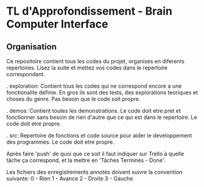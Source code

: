 # TL d'Approfondissement - Brain Computer Interface

## Organisation

Ce repositoire contient tous les codes du projet, organises en diferents repertoires. Lisez la suite et mettez vos codes dans le repertoire correspondant.

. exploration: Contient tous les codes qui ne correspond encore a une fonctionalite definie. En gros ils sont des tests, des explorations teoriques et choses du genre. Pas besoin que le code soit propre.

. demos: Contient toutes les demonstrations. Le code doit etre pret et fonctionner sans besoin de rien d'autre que ce qui est dans le repertoire. Le code doit etre propre.

. src: Repertoire de fonctions et code source pour aider le developpement des programmes. Le code doit etre propre.

Après faire 'push' de quoi que ce soit il faut indiquer sur Trello à quelle tâche ça correspond, et la mettre en 'Tâches Terminés - Done'.

Les fichiers des enregistrements annotés doivent suivre la convention suivante:
0 - Rien
1 - Avance
2 - Droite
3 - Gauche  
